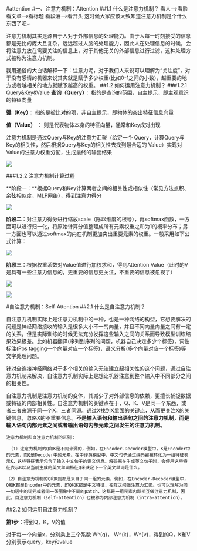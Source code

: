 #attention
#一、注意力机制：Attention
##1.1 什么是注意力机制？
看人-->看脸
看文章-->看标题
看段落-->看开头
这时候大家应该大致知道注意力机制是个什么东西了吧~

注意力机制其实是源自于人对于外部信息的处理能力。由于人每一时刻接受的信息都是无比的庞大且复杂，远远超过人脑的处理能力，因此人在处理信息的时候，会将注意力放在需要关注的信息上，对于其他无关的外部信息进行过滤，这种处理方式被称为注意力机制。

我用通俗的大白话解释一下：注意力呢，对于我们人来说可以理解为“关注度”，对于没有感情的机器来说其实就是赋予多少权重(比如0-1之间的小数)，越重要的地方或者越相关的地方就赋予越高的权重。
##1.2 如何运用注意力机制？
###1.2.1 Query&Key&Value
**查询（Query）**： 指的是查询的范围，自主提示，即主观意识的特征向量

**键（Key）**： 指的是被比对的项，非自主提示，即物体的突出特征信息向量

**值（Value）** ：  则是代表物体本身的特征向量，通常和Key成对出现

注意力机制是通过Query与Key的注意力汇聚（给定一个 Query，计算Query与 Key的相关性，然后根据Query与Key的相关性去找到最合适的 Value）实现对Value的注意力权重分配，生成最终的输出结果

![](https://cdn.jsdelivr.net/gh/tj-messi/picture/20241016121156.png)

###1.2.2 注意力机制计算过程

**阶段一：**根据Query和Key计算两者之间的相关性或相似性（常见方法点积、余弦相似度，MLP网络），得到注意力得分

![](https://cdn.jsdelivr.net/gh/tj-messi/picture/20241016121358.png)

**阶段二**：对注意力得分进行缩放scale（除以维度的根号），再softmax函数，一方面可以进行归一化，将原始计算分值整理成所有元素权重之和为1的概率分布；另一方面也可以通过softmax的内在机制更加突出重要元素的权重。一般采用如下公式计算：

![](https://cdn.jsdelivr.net/gh/tj-messi/picture/20241016121444.png)

**阶段三**：根据权重系数对Value值进行加权求和，得到Attention Value（此时的V是具有一些注意力信息的，更重要的信息更关注，不重要的信息被忽视了）

![](https://cdn.jsdelivr.net/gh/tj-messi/picture/20241016121512.png)

![](https://cdn.jsdelivr.net/gh/tj-messi/picture/20241016121542.png)

#自注意力机制：Self-Attention
##2.1 什么是自注意力机制？

自注意力机制实际上是注意力机制中的一种，也是一种网络的构型，它想要解决的问题是神经网络接收的输入是很多大小不一的向量，并且不同向量向量之间有一定的关系，但是实际训练的时候无法充分发挥这些输入之间的关系而导致模型训练结果效果极差。比如机器翻译(序列到序列的问题，机器自己决定多少个标签)，词性标注(Pos tagging一个向量对应一个标签)，语义分析(多个向量对应一个标签)等文字处理问题。

针对全连接神经网络对于多个相关的输入无法建立起相关性的这个问题，通过自注意力机制来解决，自注意力机制实际上是想让机器注意到整个输入中不同部分之间的相关性。

自注意力机制是注意力机制的变体，其减少了对外部信息的依赖，更擅长捕捉数据或特征的内部相关性。自注意力机制的关键点在于，Q、K、V是同一个东西，或者三者来源于同一个X，三者同源。通过X找到X里面的关键点，从而更关注X的关键信息，忽略X的不重要信息。**不是输入语句和输出语句之间的注意力机制，而是输入语句内部元素之间或者输出语句内部元素之间发生的注意力机制。**

	注意力机制和自注意力机制的区别：
	
	 （1）注意力机制的Q和K是不同来源的，例如，在Encoder-Decoder模型中，K是Encoder中的元素，而Q是Decoder中的元素。在中译英模型中，中文句子通过编码器被转化为一组特征表示K，这些特征表示包含了输入中文句子的语义信息。解码器在生成英文句子时，会使用这些特征表示K以及当前生成的英文单词特征Q来决定下一个英文单词是什么。
	
	（2）自注意力机制的Q和K则都是来自于同一组的元素，例如，在Encoder-Decoder模型中，Q和K都是Encoder中的元素，即Q和K都是中文特征，相互之间做注意力汇聚。也可以理解为同一句话中的词元或者同一张图像中不同的patch，这都是一组元素内部相互做注意力机制，因此，自注意力机制（self-attention）也被称为内部注意力机制（intra-attention）。

##2.2 如何运用自注意力机制？

**第1步**：得到Q，K，V的值

对于每一个向量x，分别乘上三个系数 W^{q}， W^{k}，W^{v}，得到的Q，K和V分别表示query，key和value